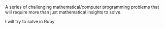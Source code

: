 A series of challenging mathematical/computer programming problems that will require more than just mathematical insights to solve.

I will try to solve in Ruby
